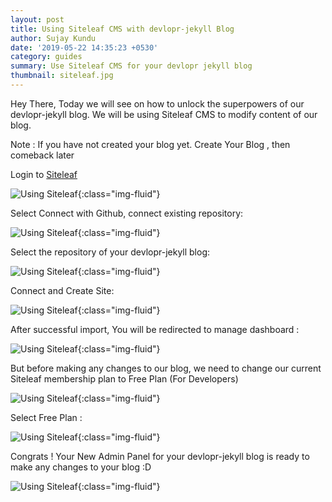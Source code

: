 ```yaml
---
layout: post
title: Using Siteleaf CMS with devlopr-jekyll Blog
author: Sujay Kundu
date: '2019-05-22 14:35:23 +0530'
category: guides
summary: Use Siteleaf CMS for your devlopr jekyll blog
thumbnail: siteleaf.jpg
---
```


Hey There, Today we will see on how to unlock the superpowers of our devlopr-jekyll blog. We will be using Siteleaf CMS to modify content of our blog.

Note : If you have not created your blog yet. Create Your Blog , then comeback later

Login to [Siteleaf](https://www.siteleaf.com/)

![Using Siteleaf ](/devlopr-jekyll/assets/img/posts/siteleaf/1.png){:class="img-fluid"}

Select Connect with Github, connect existing repository:

![Using Siteleaf ](/devlopr-jekyll/assets/img/posts/siteleaf/2.png){:class="img-fluid"}

Select the repository of your devlopr-jekyll blog:

![Using Siteleaf ](/devlopr-jekyll/assets/img/posts/siteleaf/3.png){:class="img-fluid"}

Connect and Create Site:

![Using Siteleaf ](/devlopr-jekyll/assets/img/posts/siteleaf/4.png){:class="img-fluid"}

After successful import, You will be redirected to manage dashboard :

![Using Siteleaf ](/devlopr-jekyll/assets/img/posts/siteleaf/5.png){:class="img-fluid"}

But before making any changes to our blog, we need to change our current Siteleaf membership plan to Free Plan (For Developers)

![Using Siteleaf ](/devlopr-jekyll/assets/img/posts/siteleaf/6.png){:class="img-fluid"}

Select Free Plan :

![Using Siteleaf ](/devlopr-jekyll/assets/img/posts/siteleaf/8.png){:class="img-fluid"}

Congrats ! Your New Admin Panel for your devlopr-jekyll blog is ready to make any changes to your blog :D

![Using Siteleaf ](/devlopr-jekyll/assets/img/posts/siteleaf/9.png){:class="img-fluid"}




